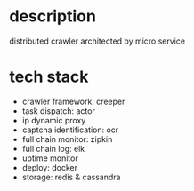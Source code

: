 description
=======
distributed crawler architected by micro service

tech stack
=======
- crawler framework: creeper
- task dispatch: actor
- ip dynamic proxy
- captcha identification: ocr
- full chain monitor: zipkin
- full chain log: elk
- uptime monitor
- deploy: docker
- storage: redis & cassandra
